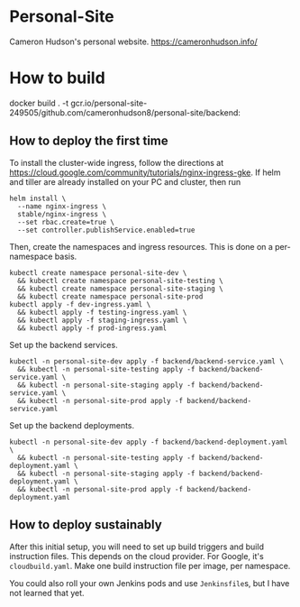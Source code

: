 # Personal-Site

Cameron Hudson's personal website.
https://cameronhudson.info/

# How to build

docker build . -t gcr.io/personal-site-249505/github.com/cameronhudson8/personal-site/backend:

## How to deploy the first time

To install the cluster-wide ingress, follow the directions at https://cloud.google.com/community/tutorials/nginx-ingress-gke. If helm and tiller are already installed on your PC and cluster, then run

```
helm install \
  --name nginx-ingress \
  stable/nginx-ingress \
  --set rbac.create=true \
  --set controller.publishService.enabled=true
```

Then, create the namespaces and ingress resources. This is done on a per-namespace basis.
```
kubectl create namespace personal-site-dev \
  && kubectl create namespace personal-site-testing \
  && kubectl create namespace personal-site-staging \
  && kubectl create namespace personal-site-prod
kubectl apply -f dev-ingress.yaml \
  && kubectl apply -f testing-ingress.yaml \
  && kubectl apply -f staging-ingress.yaml \
  && kubectl apply -f prod-ingress.yaml
```

Set up the backend services.
```
kubectl -n personal-site-dev apply -f backend/backend-service.yaml \
  && kubectl -n personal-site-testing apply -f backend/backend-service.yaml \
  && kubectl -n personal-site-staging apply -f backend/backend-service.yaml \
  && kubectl -n personal-site-prod apply -f backend/backend-service.yaml
```

<!-- Set up the frontend services.
```
kubectl -n personal-site-dev apply -f frontend/frontend-service.yaml \
  && kubectl -n personal-site-testing apply -f frontend/frontend-service.yaml \
  && kubectl -n personal-site-staging apply -f frontend/frontend-service.yaml \
  && kubectl -n personal-site-prod apply -f frontend/frontend-service.yaml
``` -->

Set up the backend deployments.
```
kubectl -n personal-site-dev apply -f backend/backend-deployment.yaml \
  && kubectl -n personal-site-testing apply -f backend/backend-deployment.yaml \
  && kubectl -n personal-site-staging apply -f backend/backend-deployment.yaml \
  && kubectl -n personal-site-prod apply -f backend/backend-deployment.yaml
```

<!-- Set up the frontend deployments.
```
kubectl -n personal-site-dev apply -f frontend/frontend-deployment.yaml \
  && kubectl -n personal-site-testing apply -f frontend/frontend-deployment.yaml \
  && kubectl -n personal-site-staging apply -f frontend/frontend-deployment.yaml \
  && kubectl -n personal-site-prod apply -f frontend/frontend-deployment.yaml
``` -->

## How to deploy sustainably

After this initial setup, you will need to set up build triggers and build instruction files.
This depends on the cloud provider. For Google, it's `cloudbuild.yaml`. Make one build
instruction file per image, per namespace.

You could also roll your own Jenkins pods and use `Jenkinsfile`s, but I have not learned
that yet.